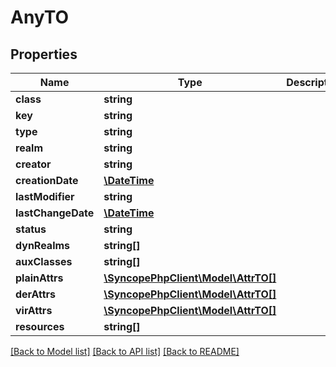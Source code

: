 # AnyTO

## Properties
Name | Type | Description | Notes
------------ | ------------- | ------------- | -------------
**class** | **string** |  | 
**key** | **string** |  | [optional] 
**type** | **string** |  | [optional] 
**realm** | **string** |  | [optional] 
**creator** | **string** |  | [optional] 
**creationDate** | [**\DateTime**](\DateTime.md) |  | [optional] 
**lastModifier** | **string** |  | [optional] 
**lastChangeDate** | [**\DateTime**](\DateTime.md) |  | [optional] 
**status** | **string** |  | [optional] 
**dynRealms** | **string[]** |  | [optional] 
**auxClasses** | **string[]** |  | [optional] 
**plainAttrs** | [**\SyncopePhpClient\Model\AttrTO[]**](AttrTO.md) |  | [optional] 
**derAttrs** | [**\SyncopePhpClient\Model\AttrTO[]**](AttrTO.md) |  | [optional] 
**virAttrs** | [**\SyncopePhpClient\Model\AttrTO[]**](AttrTO.md) |  | [optional] 
**resources** | **string[]** |  | [optional] 

[[Back to Model list]](../README.md#documentation-for-models) [[Back to API list]](../README.md#documentation-for-api-endpoints) [[Back to README]](../README.md)


